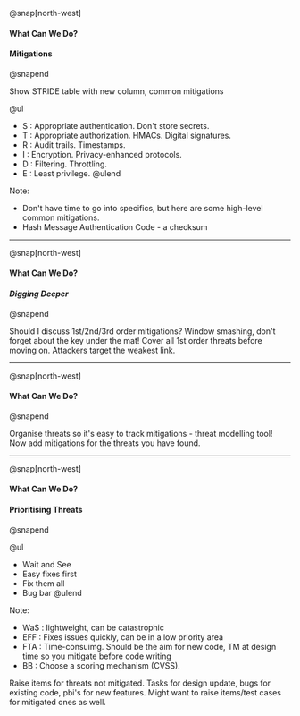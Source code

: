 @snap[north-west]
#### What Can We Do?
#### **Mitigations**
@snapend

Show STRIDE table with new column, common mitigations

@ul
- S : Appropriate authentication. Don't store secrets.
- T : Appropriate authorization. HMACs. Digital signatures.
- R : Audit trails. Timestamps.
- I : Encryption. Privacy-enhanced protocols.
- D : Filtering. Throttling.
- E : Least privilege.
@ulend


Note:
- Don't have time to go into specifics, but here are some high-level common mitigations.
- Hash Message Authentication Code - a checksum

---

@snap[north-west]
#### What Can We Do?
#### *Digging Deeper*
@snapend

Should I discuss 1st/2nd/3rd order mitigations?
Window smashing, don't forget about the key under the mat!
Cover all 1st order threats before moving on.
Attackers target the weakest link.

---

@snap[north-west]
#### What Can We Do?
@snapend

Organise threats so it's easy to track mitigations - threat modelling tool!
Now add mitigations for the threats you have found.

---

@snap[north-west]   
#### What Can We Do?
#### **Prioritising Threats**
@snapend

@ul
- Wait and See
- Easy fixes first
- Fix them all
- Bug bar
@ulend

Note:
- WaS : lightweight, can be catastrophic
- EFF : Fixes issues quickly, can be in a low priority area
- FTA : Time-consuimg. Should be the aim for new code, TM at design time so you mitigate before code writing
- BB : Choose a scoring mechanism (CVSS).

Raise items for threats not mitigated. Tasks for design update, bugs for existing code, pbi's for new features.
Might want to raise items/test cases for mitigated ones as well.